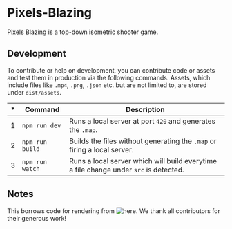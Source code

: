 # Pixels-Blazing
Pixels Blazing is a top-down isometric shooter game.

## Development
To contribute or help on development, you can contribute code or assets and test them in production via the following commands. Assets, which include files like `.mp4`, `.png`, `.json` etc. but are not limited to, are stored under `dist/assets`. 

| *     | Command           | Description                                                                               |
| ---   | ---               |   ---                                                                                     |
| 1     | `npm run dev`     | Runs a local server at port `420` and generates the `.map`.                               |
| 2     | `npm run build`   | Builds the files without generating the `.map` or firing a local server.                  |
| 3     | `npm run watch`   | Runs a local server which will build everytime a file change under `src` is detected.     |

## Notes
This borrows code for rendering from ![here](https://github.com/KodyJKing/hello-threejs).
We thank all contributors for their generous work!